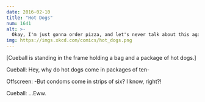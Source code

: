 ```yaml
---
date: 2016-02-10
title: "Hot Dogs"
num: 1641
alt: >-
  Okay, I'm just gonna order pizza, and let's never talk about this again.
img: https://imgs.xkcd.com/comics/hot_dogs.png
---
```

[Cueball is standing in the frame holding a bag and a package of hot dogs.]

Cueball: Hey, why do hot dogs come in packages of ten-

Offscreen: -But condoms come in strips of six? I know, right?!

Cueball: ...Eww.